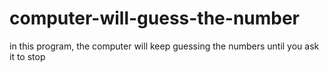 # computer-will-guess-the-number
in this program, the computer will keep guessing the numbers until you ask it to stop
